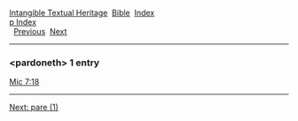 [Intangible Textual Heritage](../../index)  [Bible](../index) 
[Index](index)   
[p Index](_p_)  
  [Previous](c08250)  [Next](c08252) 

------------------------------------------------------------------------

### &lt;pardoneth&gt; 1 entry

[Mic 7:18](../kjv/mic007.htm#018)  

------------------------------------------------------------------------

[Next: pare (1)](c08252)
